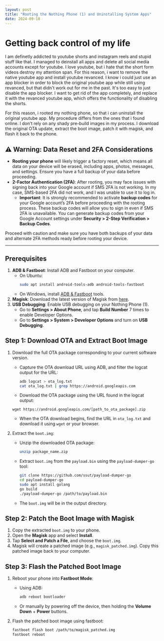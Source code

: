 ```yaml
---
layout: post
title: "Rooting the Nothing Phone (1) and Uninstalling System Apps"
date: 2024-09-18
---
```


# Getting back control of my life

I am definetly addicted to youtube shorts and instagram reels and stupid stuff like that. I managed to deinstall all apps and delete all social media accounts except for youtube. I love youtube, but i hate that the short form videos destroy my attention span. For this reason, i want to remove the native youtube app and install youtube revanced. I know i could just use an app blocker in order to block the original youtube app while still using revanced, but that didn't work out for me in the past. It's too easy to just disable the app blocker. I want to get rid of the app completely, and replace it with the revanced youtube app, which offers the functionality of disabling the shorts. 

For this reason, i rooted my nothing phone, so that i can uninstall the original youtube app. My procedure differs from the ones that i found online. I don't rely on any shady pre-build images in my process. I download the original OTA update, extract the boot image, patch it with magisk, and flash it back to the phone. 

## ⚠️ Warning: Data Reset and 2FA Considerations

- **Rooting your phone** will likely trigger a factory reset, which means all data on your device will be erased, including apps, photos, messages, and settings. Ensure you have a full backup of your data before proceeding.
- **2-Factor Authentication (2FA)**: After rooting, you may face issues with signing back into your Google account if SMS 2FA is not working. In my case, SMS-based 2FA did not work, and I was unable to use it to log in. 
  - **Important**: It is strongly recommended to activate **backup codes** for your Google account’s 2FA before proceeding with the rooting process. These backup codes will allow you to sign in even if SMS 2FA is unavailable. You can generate backup codes from your Google Account settings under **Security > 2-Step Verification > Backup Codes**.

Proceed with caution and make sure you have both backups of your data and alternate 2FA methods ready before rooting your device.

---

## Prerequisites
1. **ADB & Fastboot**: Install ADB and Fastboot on your computer.
   - On Ubuntu: 
     ```bash
     sudo apt install android-tools-adb android-tools-fastboot
     ```
   - On Windows, install [ADB & Fastboot](https://developer.android.com/studio/releases/platform-tools) tools.
2. **Magisk**: Download the latest version of Magisk from [here](https://github.com/topjohnwu/Magisk/releases).
3. **USB Debugging**: Enable USB debugging on your Nothing Phone (1).
   - Go to **Settings > About Phone**, and tap **Build Number** 7 times to enable Developer Options.
   - Go to **Settings > System > Developer Options** and turn on **USB Debugging**.

## Step 1: Download OTA and Extract Boot Image
1. Download the full OTA package corresponding to your current software version.
   - Capture the OTA download URL using ADB, and filter the logcat output for the URL:
     ```bash
     adb logcat > ota_log.txt
     cat ota_log.txt | grep https://android.googleapis.com
     ```
   - Download the OTA package using the URL found in the logcat output:
    ```
    wget https://android.googleapis.com/[path_to_ota_package].zip
   ```
   - When the OTA download begins, find the URL in `ota_log.txt` and download it using `wget` or your browser.

2. Extract the `boot.img`:
   - Unzip the downloaded OTA package:
     ```bash
     unzip package_name.zip
     ```
   - Extract `boot.img` from the `payload.bin` using the `payload-dumper-go` tool:
     ```bash
     git clone https://github.com/ssut/payload-dumper-go
     cd payload-dumper-go
     sudo apt install golang
     go build
     ./payload-dumper-go /path/to/payload.bin
     ```
   - The `boot.img` will be in the output directory.

## Step 2: Patch the Boot Image with Magisk
1. Copy the extracted `boot.img` to your phone.
2. Open the **Magisk** app and select **Install**.
3. Tap **Select and Patch a File**, and choose the `boot.img`.
4. Magisk will create a patched image (e.g., `magisk_patched.img`). Copy this patched image back to your computer.

## Step 3: Flash the Patched Boot Image
1. Reboot your phone into **Fastboot Mode**:
   - Using ADB:
     ```bash
     adb reboot bootloader
     ```
   - Or manually by powering off the device, then holding the **Volume Down** + **Power** buttons.

2. Flash the patched boot image using fastboot:
   ```bash
   fastboot flash boot /path/to/magisk_patched.img
   fastboot reboot
